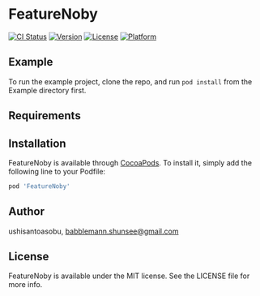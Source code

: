 # FeatureNoby

[![CI Status](https://img.shields.io/travis/ushisantoasobu/FeatureNoby.svg?style=flat)](https://travis-ci.org/ushisantoasobu/FeatureNoby)
[![Version](https://img.shields.io/cocoapods/v/FeatureNoby.svg?style=flat)](https://cocoapods.org/pods/FeatureNoby)
[![License](https://img.shields.io/cocoapods/l/FeatureNoby.svg?style=flat)](https://cocoapods.org/pods/FeatureNoby)
[![Platform](https://img.shields.io/cocoapods/p/FeatureNoby.svg?style=flat)](https://cocoapods.org/pods/FeatureNoby)

## Example

To run the example project, clone the repo, and run `pod install` from the Example directory first.

## Requirements

## Installation

FeatureNoby is available through [CocoaPods](https://cocoapods.org). To install
it, simply add the following line to your Podfile:

```ruby
pod 'FeatureNoby'
```

## Author

ushisantoasobu, babblemann.shunsee@gmail.com

## License

FeatureNoby is available under the MIT license. See the LICENSE file for more info.
